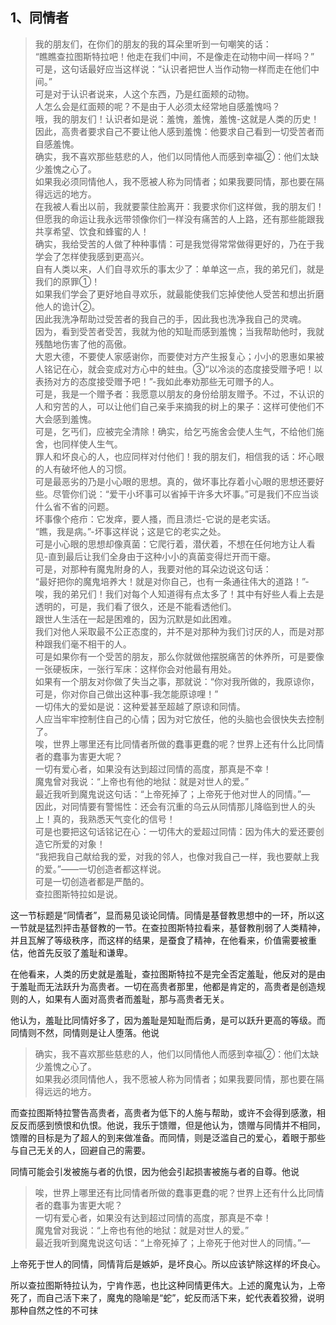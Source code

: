 <h2>1、同情者</h2><blockquote data-pid="JhBdzHGu">我的朋友们，在你们的朋友的我的耳朵里听到一句嘲笑的话：<br>“瞧瞧查拉图斯特拉吧！他走在我们中间，不是像走在动物中间一样吗？”<br>可是，这句话最好应当这样说：“认识者把世人当作动物一样而走在他们中间。”<br>可是对于认识者说来，人这个东西，乃是红面颊的动物。<br>人怎么会是红面颊的呢？不是由于人必须太经常地自感羞愧吗？<br>哦，我的朋友们！认识者如是说：羞愧，羞愧，羞愧-这就是人类的历史！<br>因此，高贵者要求自己不要让他人感到羞愧：他要求自己看到一切受苦者而自感羞愧。<br>确实，我不喜欢那些慈悲的人，他们以同情他人而感到幸福②：他们太缺少羞愧之心了。<br>如果我必须同情他人，我不愿被人称为同情者；如果我要同情，那也要在隔得远远的地方。<br>在我被人看出以前，我就要蒙住脸离开：我要求你们这样做，我的朋友们！<br>但愿我的命运让我永远带领像你们一样没有痛苦的人上路，还有那些能跟我共享希望、饮食和蜂蜜的人！<br>确实，我给受苦的人做了种种事情：可是我觉得常常做得更好的，乃在于我学会了怎样使我感到更高兴。<br>自有人类以来，人们自寻欢乐的事太少了：单单这一点，我的弟兄们，就是我们的原罪①！<br>如果我们学会了更好地自寻欢乐，就最能使我们忘掉使他人受苦和想出折磨他人的诡计②。<br>因此我洗净帮助过受苦者的我自己的手，因此我也洗净我自己的灵魂。<br>因为，看到受苦者受苦，我就为他的知耻而感到羞愧；当我帮助他时，我就残酷地伤害了他的高傲。<br>大恩大德，不要使人家感谢你，而要使对方产生报复心；小小的恩惠如果被人铭记在心，就会变成对方心中的蛀虫。③“以冷淡的态度接受赠予吧！以表扬对方的态度接受赠予吧！”-我如此奉劝那些无可赠予的人。<br>可是，我是一个赠予者：我愿意以朋友的身份给朋友赠予。不过，不认识的人和穷苦的人，可以让他们自己亲手来摘我的树上的果子：这样可使他们不大会感到羞愧。<br>可是，乞丐们，应被完全清除！确实，给乞丐施舍会使人生气，不给他们施舍，也同样使人生气。<br>罪人和坏良心的人，也应同样对付他们！我的朋友们，相信我的话：坏心眼的人有破坏他人的习惯。<br>可是最恶劣的乃是小心眼的思想。真的，做坏事比存着小心眼的思想还要好些。尽管你们说：“爱干小坏事可以省掉干许多大坏事。”可是我们不应当谈什么省不省的问题。<br>坏事像个疮疖：它发痒，要人搔，而且溃烂-它说的是老实话。<br>“瞧，我是病。”-坏事这样说；这是它的老实之处。<br>可是小心眼的思想却像真菌：它爬行着，潜伏着，不想在任何地方让人看见-直到最后让我们全身由于这种小小的真菌变得烂开而干瘪。<br>可是，对那种有魔鬼附身的人，我要对他的耳朵边说这句话：<br>“最好把你的魔鬼培养大！就是对你自己，也有一条通往伟大的道路！”-<br>唉，我的弟兄们！我们对每个人知道得有点太多了！其中有好些人看上去是透明的，可是，我们看了很久，还是不能看透他们。<br>跟世人生活在一起是困难的，因为沉默是如此困难。<br>我们对他人采取最不公正态度的，并不是对那种为我们讨厌的人，而是对那种跟我们毫不相干的人。<br>可是如果你有一个受苦的朋友，那么你就做他摆脱痛苦的休养所，可是要像一张硬板床，一张行军床：这样你会对他最有用处。<br>如果有一个朋友对你做了失当之事，那就说：“你对我所做的，我原谅你，可是，你对你自己做出这种事-我怎能原谅哩！”<br>一切伟大的爱如是说：这种爱甚至超越了原谅和同情。<br>人应当牢牢控制住自己的心情；因为对它放任，他的头脑也会很快失去控制了。<br>唉，世界上哪里还有比同情者所做的蠢事更蠢的呢？世界上还有什么比同情者的蠢事为害更大呢？<br>一切有爱心者，如果没有达到超过同情的高度，那真是不幸！<br>魔鬼曾对我说：“上帝也有他的地狱：就是对世人的爱。”<br>最近我听到魔鬼说这句话：“上帝死掉了；上帝死于他对世人的同情。”—<br>因此，对同情要有警惕性：还会有沉重的乌云从同情那儿降临到世人的头上！真的，我熟悉天气变化的信号！<br>可是也要把这句话铭记在心：一切伟大的爱超过同情：因为伟大的爱还要创造它所爱的对象！<br>“我把我自己献给我的爱，对我的邻人，也像对我自己一样，我也要献上我的爱。”——一切创造者都这样说。<br>可是一切创造者都是严酷的。<br>查拉图斯特拉如是说。</blockquote><p data-pid="Dur_svSc">这一节标题是“同情者”，显而易见谈论同情。同情是基督教思想中的一环，所以这一节就是猛烈抨击基督教的一节。在查拉图斯特拉看来，基督教削弱了人类精神，并且瓦解了等级秩序，而这样的结果，是蚕食了精神，在他看来，价值需要被重估，他首先反驳了羞耻和谦卑。</p><p data-pid="jPpHDXFD">在他看来，人类的历史就是羞耻，查拉图斯特拉不是完全否定羞耻，他反对的是由于羞耻而无法跃升为高贵者。一切在高贵者那里，他都是肯定的，高贵者是创造规则的人，如果有人面对高贵者而羞耻，那与高贵者无关。</p><p data-pid="k_Z0hvi5">他认为，羞耻比同情好多了，因为羞耻是知耻而后勇，是可以跃升更高的等级。而同情则不然，同情则是让人堕落。他说</p><blockquote data-pid="v6nOVjuj">确实，我不喜欢那些慈悲的人，他们以同情他人而感到幸福②：他们太缺少羞愧之心了。<br>如果我必须同情他人，我不愿被人称为同情者；如果我要同情，那也要在隔得远远的地方。</blockquote><p data-pid="2LovBWlm">而查拉图斯特拉警告高贵者，高贵者为低下的人施与帮助，或许不会得到感激，相反反而感到愤恨和仇恨。他说，我乐于馈赠，但是他认为，馈赠与同情并不相同，馈赠的目标是为了超人的到来做准备。而同情，则是泛滥自己的爱心，着眼于那些与自己无关的人，回避自己的需要。</p><p data-pid="7alBN5so">同情可能会引发被施与者的仇恨，因为他会引起损害被施与者的自尊。他说</p><blockquote data-pid="D-2iyuQn">唉，世界上哪里还有比同情者所做的蠢事更蠢的呢？世界上还有什么比同情者的蠢事为害更大呢？<br>一切有爱心者，如果没有达到超过同情的高度，那真是不幸！<br>魔鬼曾对我说：“上帝也有他的地狱：就是对世人的爱。”<br>最近我听到魔鬼说这句话：“上帝死掉了；上帝死于他对世人的同情。”—</blockquote><p data-pid="dKLoCNsL">上帝死于世人的同情，同情背后是嫉妒，是坏良心。所以应该铲除这样的坏良心。</p><p data-pid="gHV2vxdQ">所以查拉图斯特拉认为，宁肯作恶，也比这种同情更伟大。上述的魔鬼认为，上帝死了，而自己活下来了，魔鬼的隐喻是“蛇”，蛇反而活下来，蛇代表着狡猾，说明那种自然之性的不可抹</p><p></p><p></p><p></p><p></p><p></p><p></p><p></p><p></p><p></p><p></p><p></p><p></p><p></p><p></p><p></p><p></p><p></p><p></p><p></p><p></p><p></p><p></p><p></p>
